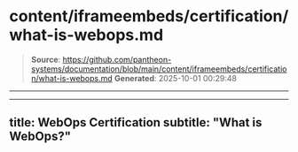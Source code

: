 # content/iframeembeds/certification/what-is-webops.md

> **Source**: https://github.com/pantheon-systems/documentation/blob/main/content/iframeembeds/certification/what-is-webops.md
> **Generated**: 2025-10-01 00:29:48

---

---
title: WebOps Certification
subtitle: "What is WebOps?"
---

<Partial file="certification-guide/what-is-webops.md" />
